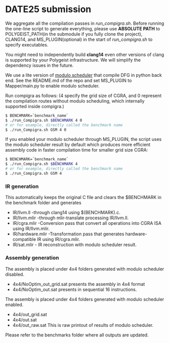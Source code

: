 # DATE25 submission
We aggregate all the compilation passes in *run_compigra.sh*.
Before running the one-line script to generate everything, please use **ABSOLUTE PATH** to POLYGEIST_PATH(in the submodule if you fully clone the project), CLANG14, and MS_PLUGIN(optional) in the start of *run_compigra.sh* to specify executables.

You might need to independently build **clang14** even other versions of clang is supported by your Polygeist infrastructure. We will simplify the dependency issues in the future. 

We use a lite version of [modulo scheduler](https://github.com/CristianTirelli/SAT-MapIt-Lite) that compile DFG in python back end. See the README.md of the repo and set MS_PLUGIN to Mapper/main.py to enable modulo scheduler.

Run compigra as follows: (4 specify the grid size of CGRA, and 0 represent the compilation routes without modulo scheduling, which internally supported inside compigra.)
```bash
$ BENCHMARK=`benchmark_name` 
$ ./run_Compigra.sh $BENCHMARK 4 0
# or for example, directly called the benchmark name
$ ./run_Compigra.sh GSM 4 0
```
If you enabled your modulo scheduler through MS_PLUGIN, the script uses the modulo scheduler result by default which produces more efficient assembly code in faster compilation time for smaller grid size CGRA:
```bash
$ BENCHMARK=`benchmark_name` 
$ ./run_Compigra.sh $BENCHMARK 4
# or for example, directly called the benchmark name
$ ./run_Compigra.sh GSM 4 
```

### IR generation
This automatically keeps the original C file and clears the $BENCHMARK in the benchmark folder and generates
- IR/llvm.ll -through clang14 using $(BENCHMARK).c.
- IR/llvm.mlir -through mlir-translate processing IR/llvm.ll.
- IR/cgra.mlir -Conversion pass that convert all operations into CGRA ISA using IR/llvm.mlir.
- IR/hardware.mlir -Transformation pass that generates hardware-compatible IR using IR/cgra.mlir.
- IR/sat.mlir - IR reconstruction with modulo scheduler result.

### Assembly generation
The assembly is placed under 4x4 folders generated with modulo scheduler disabled. 
- 4x4/NoOptim_out_grid.sat presents the assembly in 4x4 format 
- 4x4/NoOptim_out.sat presents in sequential 16 instructions.

The assembly is placed under 4x4 folders generated with modulo scheduler enabled. 
- 4x4/out_grid.sat 
- 4x4/out.sat
- 4x4/out_raw.sat This is raw printout of results of modulo scheduler.

Please refer to the benchmarks folder where all outputs are updated. 

